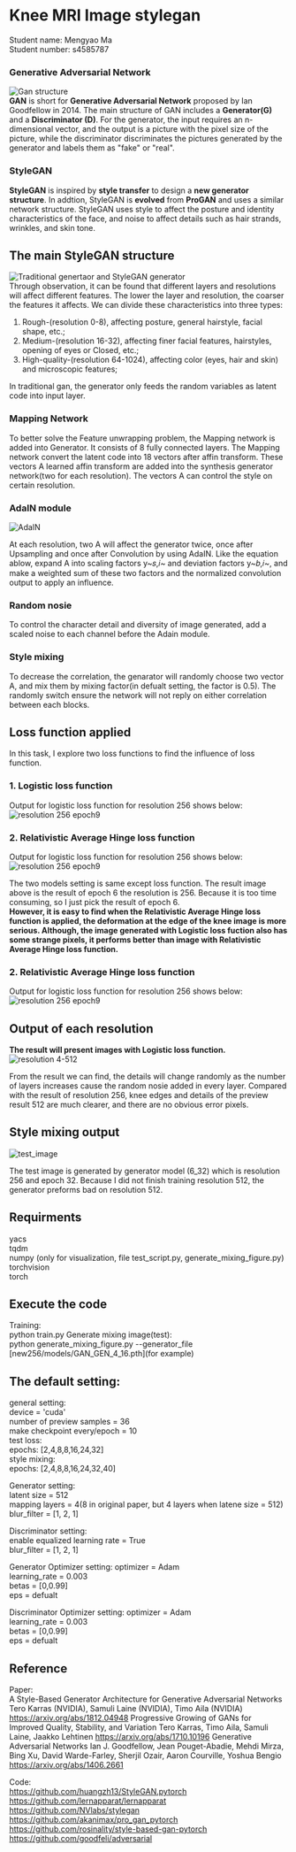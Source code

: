 # **Knee MRI Image stylegan**
Student name: Mengyao Ma  
Student number: s4585787  

### Generative Adversarial Network 
![Gan structure](https://github.com/MMMMMYY/PatternFlow/blob/topic-recognition/recognition/45857876/images/gan.png)  
**GAN** is short for **Generative Adversarial Network** proposed by Ian Goodfellow in 2014. The main structure of GAN includes a **Generator(G)** and a **Discriminator (D)**.  For the generator, the input requires an n-dimensional vector, and the output is a picture with the pixel size of the picture, while the discriminator discriminates the pictures generated by the generator and labels them as "fake" or "real".   


### StyleGAN
**StyleGAN** is inspired by **style transfer**  to design a **new generator structure**.  In addtion, StyleGAN is **evolved** from **ProGAN** and uses a similar network structure. StyleGAN uses style to affect the posture and identity characteristics of the face, and noise to affect details such as hair strands, wrinkles, and skin tone. 


## The main StyleGAN structure  
![Traditional genertaor and StyleGAN generator](recognition\45857876\images\v2-f1db8c75f4efd04e7eef68b56fefc4d3_1440w.jpg)  
Through observation, it can be found that different layers and resolutions will affect different features. The lower the layer and resolution, the coarser the features it affects. We can divide these characteristics into three types:  
1. Rough-(resolution 0-8), affecting posture, general hairstyle, facial shape, etc.; 
2. Medium-(resolution 16-32), affecting finer facial features, hairstyles, opening of eyes or Closed, etc.; 
3. High-quality-(resolution 64-1024), affecting color (eyes, hair and skin) and microscopic features;  


In traditional gan, the generator only feeds the random variables as latent code into input layer.
### Mapping Network

To better solve the Feature unwrapping problem, the Mapping network is added into Generator. It consists of 8 fully connected layers. The Mapping network convert the latent code into 18 vectors after affin transform. These vectors A learned affin transform are added into the synthesis generator network(two for each resolution). The vectors A can control the style on certain resolution.

### AdaIN module

![AdaIN](recognition\45857876\images\20190325144840976.png)   

At each resolution, two A will affect the generator twice, once after Upsampling and once after Convolution by using AdaIN.
Like the equation ablow, expand A into scaling factors y~𝑠,𝑖~ and deviation factors y~𝑏,𝑖~, and make a weighted sum of these two factors and the normalized convolution output to apply an influence.  

### Random nosie

To control the character detail and diversity of image generated, add a scaled noise to each channel before the Adain module. 

### Style mixing

To decrease the correlation, the genarator will randomly choose two vector A, and mix them by mixing factor(in defualt setting, the factor is 0.5). The randomly switch ensure the network will not reply on either correlation between each blocks.    

## **Loss function applied**

In this task, I explore two loss functions to find the influence of loss function.  

### 1.  Logistic loss function
Output for logistic loss function for resolution 256 shows below:  
![resolution 256 epoch9](recognition\45857876\images\logistic_256gen_6_9_1.png) 

### 2. Relativistic Average Hinge loss function
Output for logistic loss function for resolution 256 shows below:  
![resolution 256 epoch9](recognition\45857876\images\rahingegen_6_9_1.png) 


The two models setting is same except loss function. The result image above is the result of epoch 6 the resolution is 256. Because it is too time consuming, so I just pick the result of epoch 6.  
**However, it is easy to find when the Relativistic Average Hinge loss function is applied, the deformation at the edge of the knee image is more serious. Although, the image generated with Logistic loss fuction also has some strange pixels, it performs better than image with Relativistic Average Hinge loss function.**



### 2. Relativistic Average Hinge loss function
Output for logistic loss function for resolution 256 shows below:  
![resolution 256 epoch9](https://github.com/MMMMMYY/PatternFlow/blob/topic-recognition/recognition/45857876/images/rahingegen_6_9_1.png) 


## **Output of each resolution**
**The result will present images with Logistic loss function.**
![resolution 4-512](recognition\45857876\images\20190325144840976.png) 

From the result we can find, the details will change randomly as the number of layers increases cause the random nosie added in every layer. Compared with the result of resolution 256, knee edges and details of  the preview result 512 are much clearer, and there are no obvious error pixels.

## **Style mixing output**

![test_image](recognition\45857876\images\figure03-style-mixing.png)  

The test image is generated by generator model (6_32) which is resolution 256 and epoch 32. Because I did not finish training resolution 512, the generator preforms bad on resolution 512.
## Requirments

yacs  
tqdm  
numpy (only for visualization, file test_script.py, generate_mixing_figure.py)  
torchvision  
torch  

## Execute the code
Training:  
    python train.py 
Generate mixing image(test):  
    python generate_mixing_figure.py --generator_file [new256/models/GAN_GEN_4_16.pth](for example)


## The default setting:  

general setting:  
    device = 'cuda'  
    number of preview samples = 36  
    make checkpoint every/epoch = 10  
    test loss:  
        epochs: [2,4,8,8,16,24,32]  
    style mixing:  
        epochs: [2,4,8,8,16,24,32,40]  

Generator setting:  
    latent size = 512  
    mapping layers = 4(8 in original paper, but 4 layers when latene size = 512)  
    blur_filter = [1, 2, 1]   

Discriminator setting:  
    enable equalized learning rate = True  
    blur_filter = [1, 2, 1]  

Generator Optimizer setting:
    optimizer = Adam  
    learning_rate = 0.003  
    betas = [0,0.99]  
    eps = defualt

Discriminator Optimizer setting:
    optimizer = Adam  
    learning_rate = 0.003  
    betas = [0,0.99]  
    eps = defualt
    
    

## Reference
Paper:  
A Style-Based Generator Architecture for Generative Adversarial Networks
Tero Karras (NVIDIA), Samuli Laine (NVIDIA), Timo Aila (NVIDIA)
https://arxiv.org/abs/1812.04948
Progressive Growing of GANs for Improved Quality, Stability, and Variation
Tero Karras, Timo Aila, Samuli Laine, Jaakko Lehtinen
https://arxiv.org/abs/1710.10196
Generative Adversarial Networks
Ian J. Goodfellow, Jean Pouget-Abadie, Mehdi Mirza, Bing Xu, David Warde-Farley, Sherjil Ozair, Aaron Courville, Yoshua Bengio
https://arxiv.org/abs/1406.2661

Code:   
https://github.com/huangzh13/StyleGAN.pytorch  
https://github.com/lernapparat/lernapparat
https://github.com/NVlabs/stylegan
https://github.com/akanimax/pro_gan_pytorch
https://github.com/rosinality/style-based-gan-pytorch
https://github.com/goodfeli/adversarial
